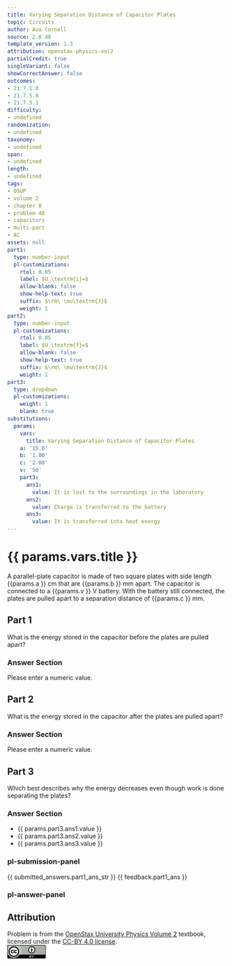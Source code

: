 ```yaml
---
title: Varying Separation Distance of Capacitor Plates
topic: Circuits
author: Ava Cornell
source: 2.8.48
template_version: 1.3
attribution: openstax-physics-vol2
partialCredit: true
singleVariant: false
showCorrectAnswer: false
outcomes:
- 21.7.1.0
- 21.7.5.0
- 21.7.5.1
difficulty:
- undefined
randomization:
- undefined
taxonomy:
- undefined
span:
- undefined
length:
- undefined
tags:
- OSUP
- volume 2
- chapter 8
- problem 48
- capacitors
- multi-part
- AC
assets: null
part1:
  type: number-input
  pl-customizations:
    rtol: 0.05
    label: $U_\textrm{i}=$
    allow-blank: false
    show-help-text: true
    suffix: $\rm\ \mu\textrm{J}$
    weight: 1
part2:
  type: number-input
  pl-customizations:
    rtol: 0.05
    label: $U_\textrm{f}=$
    allow-blank: false
    show-help-text: true
    suffix: $\rm\ \mu\textrm{J}$
    weight: 1
part3:
  type: dropdown
  pl-customizations:
    weight: 1
    blank: true
substitutions:
  params:
    vars:
      title: Varying Separation Distance of Capacitor Plates
    a: '15.0'
    b: '1.00'
    c: '2.00'
    v: '50'
    part3:
      ans1:
        value: It is lost to the surroundings in the laboratory
      ans2:
        value: Charge is transferred to the battery
      ans3:
        value: It is transferred into heat energy
---
```

# {{ params.vars.title }}
A parallel-plate capacitor is made of two square plates with side length {{params.a }} $\textrm{ cm}$ that are {{params.b }} $\textrm{ mm}$ apart. The capacitor is connected to a {{params.v }} $\textrm{ V}$ battery. With the battery still connected, the plates are pulled apart to a separation distance of {{params.c }} $\textrm{ mm}$.

## Part 1

What is the energy stored in the capacitor before the plates are pulled apart?

### Answer Section

Please enter a numeric value.

## Part 2

What is the energy stored in the capacitor after the plates are pulled apart?

### Answer Section

Please enter a numeric value.

## Part 3

Which best describes why the energy decreases even though work is done separating the plates?

### Answer Section

- {{ params.part3.ans1.value }}
- {{ params.part3.ans2.value }}
- {{ params.part3.ans3.value }}

### pl-submission-panel

{{ submitted_answers.part1_ans_str }}
{{ feedback.part1_ans }}

### pl-answer-panel

## Attribution

Problem is from the [OpenStax University Physics Volume 2](https://openstax.org/details/books/university-physics-volume-2) textbook, licensed under the [CC-BY 4.0 license](https://creativecommons.org/licenses/by/4.0/).<br>![Image representing the Creative Commons 4.0 BY license.](https://raw.githubusercontent.com/firasm/bits/master/by.png)